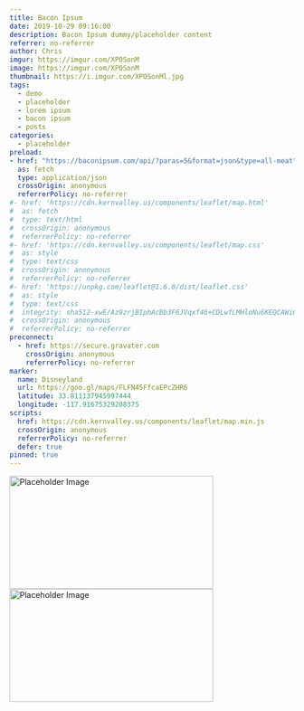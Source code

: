 ```yaml
---
title: Bacon Ipsum
date: 2019-10-29 09:16:00
description: Bacon Ipsum dummy/placeholder content
referrer: no-referrer
author: Chris
imgur: https://imgur.com/XPOSonM
image: https://imgur.com/XPOSonM
thumbnail: https://i.imgur.com/XPOSonMl.jpg
tags:
  - demo
  - placeholder
  - lorem ipsum
  - bacon ipsum
  - posts
categories:
  - placeholder
preload:
- href: "https://baconipsum.com/api/?paras=5&format=json&type=all-meat"
  as: fetch
  type: application/json
  crossOrigin: anonymous
  referrerPolicy: no-referrer
#- href: 'https://cdn.kernvalley.us/components/leaflet/map.html'
#  as: fetch
#  type: text/html
#  crossOrigin: anonymous
#  referrerPolicy: no-referrer
#- href: 'https://cdn.kernvalley.us/components/leaflet/map.css'
#  as: style
#  type: text/css
#  crossOrigin: anonymous
#  referrerPolicy: no-referrer
#- href: 'https://unpkg.com/leaflet@1.6.0/dist/leaflet.css'
#  as: style
#  type: text/css
#  integrity: sha512-xwE/Az9zrjBIphAcBb3F6JVqxf46+CDLwfLMHloNu6KEQCAWi6HcDUbeOfBIptF7tcCzusKFjFw2yuvEpDL9wQ==
#  crossOrigin: anonymous
#  referrerPolicy: no-referrer
preconnect:
  - href: https://secure.gravater.com
    crossOrigin: anonymous
    referrerPolicy: no-referrer
marker:
  name: Disneyland
  url: https://goo.gl/maps/FLFN45FfcaEPcZHR6
  latitude: 33.811137945997444
  longitude: -117.91675329208375
scripts:
  href: https://cdn.kernvalley.us/components/leaflet/map.min.js
  crossOrigin: anonymous
  referrerPolicy: no-referrer
  defer: true
pinned: true
---
```

<slide-show controls="">
  <img slot="slide" src="https://via.placeholder.com/360x200/343434.png" width="360" height="200" alt="Placeholder Image" referrerpolicy="no-referrer" decoding="async" />
  <img slot="slide" src="https://via.placeholder.com/360x200/F06ABC.png" width="360" height="200" alt="Placeholder Image" referrerpolicy="no-referrer" decoding="async" />
</slide-show>
<bacon-ipsum></bacon-ipsum>
